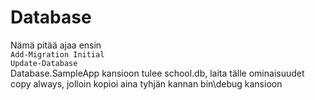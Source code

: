 # Database

Nämä pitää ajaa ensin  
`Add-Migration Initial`  
`Update-Database`  
Database.SampleApp kansioon tulee school.db, laita tälle ominaisuudet copy always, jolloin kopioi aina tyhjän kannan bin\debug kansioon
